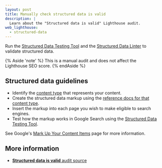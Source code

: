 ```yaml
---
layout: post
title: Manually check structured data is valid
description: |
  Learn about the "Structured data is valid" Lighthouse audit.
web_lighthouse:
  - structured-data
---
```


Run the [Structured Data Testing Tool](https://search.google.com/structured-data/testing-tool/) and the
[Structured Data Linter](http://linter.structured-data.org/)
to validate structured data.

{% Aside 'note' %}
This is a manual audit and does not affect the Lighthouse SEO score.
{% endAside %}

## Structured data guidelines

- Identify the [content type](https://developers.google.com/search/docs/guides/mark-up-content#content_types) that represents your content.
- Create the structured data markup using the [reference docs for that content type](https://developers.google.com/search/docs/data-types/article).
- Insert the markup into each page you wish to make eligible to search engines.
- Test how the markup works in Google Search using the [Structured Data Testing Tool](https://search.google.com/structured-data/testing-tool/).

See Google's [Mark Up Your Content Items](https://developers.google.com/search/docs/guides/mark-up-content#content_types)
page for more information.

## More information

- [**Structured data is valid** audit source](https://github.com/GoogleChrome/lighthouse/blob/ecd10efc8230f6f772e672cd4b05e8fbc8a3112d/lighthouse-core/audits/seo/manual/structured-data.js)
